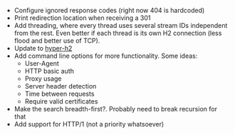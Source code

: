 * Configure ignored response codes (right now 404 is hardcoded)
* Print redirection location when receiving a 301
* Add threading, where every thread uses several stream IDs independent from the rest. Even better if each thread is its own H2 connection (less flood and better use of TCP).
* Update to [hyper-h2](https://github.com/python-hyper/hyper-h2)
* Add command line options for more functionality. Some ideas:
	- User-Agent
	- HTTP basic auth
	- Proxy usage
	- Server header detection
	- Time between requests
	- Require valid certificates
* Make the search breadth-first?. Probably need to break recursion for that
* Add support for HTTP/1 (not a priority whatsoever)
